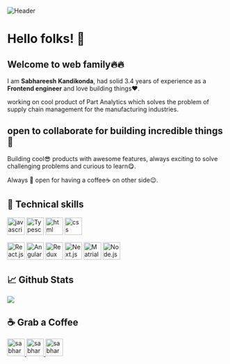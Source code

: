 ![Header](https://cdn.acodez.in/wp-content/uploads/2018/05/Banner-image-4.png)


# Hello folks! 👋

## Welcome to web family🔥🔥

I am <b>Sabhareesh Kandikonda</b>, had solid 3.4 years of experience as a <b>Frontend engineer</b> and love building things❤. 

working on cool product of Part Analytics which solves the problem of supply chain management for the manufacturing industries.

## open to collaborate for building incredible things🙌

Building cool😎 products with awesome features, always exciting to solve challenging problems and curious to learn😋.

Always 💯 open for having a coffee☕ on other side😉.


## 🔧 Technical skills
<p align="left">
<img src="https://www.ocpsoft.org/wp-content/uploads/2013/01/javascript_logo_unofficial.png" alt="javascript" height="40" width="40">
 <img src="https://iconape.com/wp-content/png_logo_vector/typescript.png" alt="Typescript" height="40" width="40">
<img src="https://i.stack.imgur.com/PgcSR.png" alt="html" height="40" width="40" >
<img src="https://cdn.freebiesupply.com/logos/thumbs/2x/css3-logo.png" alt="css" height="40" width="40"></p>
<p align="left">
 <img src="https://image.pngaaa.com/930/2507930-middle.png" alt="React.js" height="40" width="40">
 <img src="https://angular.io/assets/images/logos/angular/angular.png" alt="Angular" height="40" width="40">
<img src="https://raw.githubusercontent.com/reduxjs/redux/master/logo/logo.png" alt="Redux" height="40" width="40">
<img src="https://upload.wikimedia.org/wikipedia/commons/thumb/8/8e/Nextjs-logo.svg/800px-Nextjs-logo.svg.png" alt="Next.js" height="40" width="40">
 <img src="https://img.stackshare.io/service/1904/default_44d81cb9fadbc3688b7e91a6d5217d0ea5358b57.png" alt="Matrial UI" height="40" width="40">
  <img src="https://upload.wikimedia.org/wikipedia/commons/thumb/d/d9/Node.js_logo.svg/1280px-Node.js_logo.svg.png" alt="Node.js" height="40" width="40">
</p>

## &#x1f4c8; Github Stats
<a href="https://github.com/sabhareesh1009/sabhareesh1009">
<img align="center" src="https://github-readme-stats.vercel.app/api/top-langs/?username=sabhareesh1009&title_color=fffffff&text_color=c9cacc&icon_color=2bbc8a&bg_color=1d1f21&langs_count=3" />
</a>



## ☕ Grab a Coffee

<p align="left">
 <a href="https://www.linkedin.com/in/sabhareesh-kandikonda-4ab701194/" target="blank">
  <img src="https://cdn-icons-png.flaticon.com/512/174/174857.png" alt="sabhareeshKandikonda" height="40" width="40" />
 </a>
 <a href="https://twitter.com/SabhareeshC" target="blank">
  <img src="https://logos-world.net/wp-content/uploads/2020/04/Twitter-Logo.png" alt="sabhareeshC" height="40" width="40" />
 </a>
 <a href="https://www.instagram.com/sabhareesh_cheers/" target="blank">
  <img src="http://batlab.web.unc.edu/wp-content/uploads/sites/10162/2019/06/instagram-png-instagram-png-logo-1455.png" alt="sabhareesh_cheers" height="40" width="40" />
 </a></p>


  
  
 















